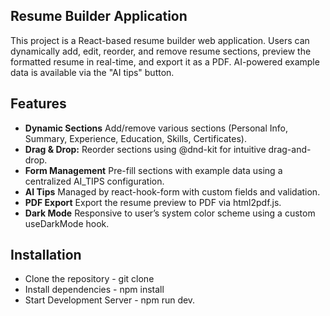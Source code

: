 ## Resume Builder Application
This project is a React-based resume builder web application. Users can dynamically add, edit, reorder, and remove resume sections, preview the formatted resume in real-time, and export it as a PDF. AI-powered example data is available via the "AI tips" button.

## Features
- **Dynamic Sections** Add/remove various sections (Personal Info, Summary, Experience, Education, Skills, Certificates).
- **Drag & Drop:** Reorder sections using @dnd-kit for intuitive drag-and-drop.
- **Form Management** Pre-fill sections with example data using a centralized AI_TIPS configuration.
- **AI Tips** Managed by react-hook-form with custom fields and validation.
- **PDF Export** Export the resume preview to PDF via html2pdf.js.
- **Dark Mode** Responsive to user’s system color scheme using a custom useDarkMode hook.

## Installation
- Clone the repository - git clone
- Install dependencies - npm install
- Start Development Server - npm run dev.
